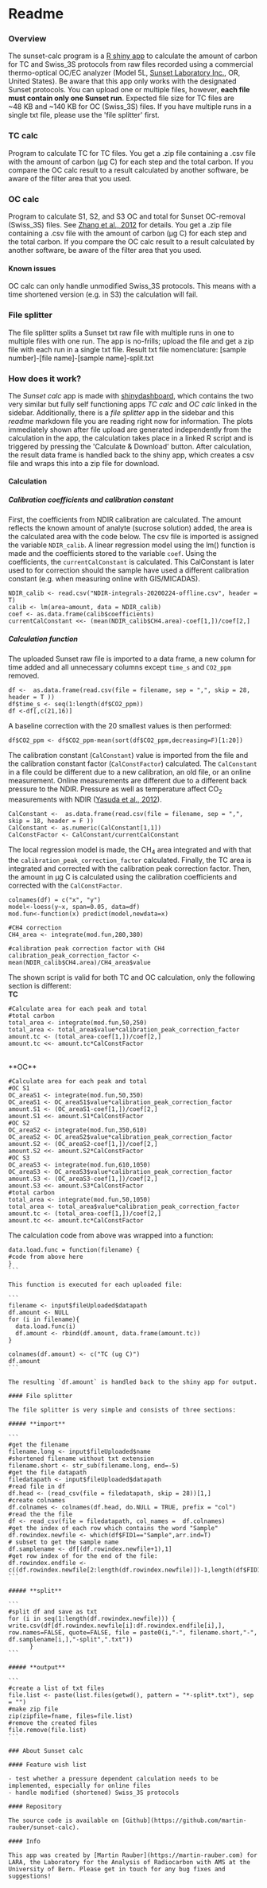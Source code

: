 # Readme

### Overview
The sunset-calc program is a [R shiny app](https://shiny.rstudio.com) to calculate the amount of carbon for TC and Swiss_3S protocols from raw files recorded using a commercial thermo-optical OC/EC analyzer (Model 5L, [Sunset Laboratory Inc.](https://www.sunlab.com), OR, United States). Be aware that this app only works with the designated Sunset protocols. You can upload one or multiple files, however, **each file must contain only one Sunset run**. Expected file size for TC files are ~48 KB and ~140 KB for OC (Swiss_3S) files. If you have multiple runs in a single txt file, please use the 'file splitter' first. 

### TC calc

Program to calculate TC for TC files. You get a .zip file containing a .csv file with the amount of carbon (µg C) for each step and the total carbon. 
If you compare the OC calc result to a result calculated by another software, be aware of the filter area that you used.

### OC calc

Program to calculate S1, S2, and S3 OC and total for Sunset OC-removal (Swiss_3S) files. See [Zhang et al., 2012](https://doi.org/10.5194/acp-12-10841-2012) for details. You get a .zip file containing a .csv file with the amount of carbon (µg C) for each step and the total carbon. 
If you compare the OC calc result to a result calculated by another software, be aware of the filter area that you used.

#### Known issues

OC calc can only handle unmodified Swiss_3S protocols. This means with a time shortened version (e.g. in S3) the calculation will fail.

### File splitter

The file splitter splits a Sunset txt raw file with multiple runs in one to multiple files with one run. The app is no-frills; upload the file and get a zip file with each run in a single txt file. Result txt file nomenclature: [sample number]-[file name]-[sample name]-split.txt 

### How does it work?

The *Sunset calc* app is made with [shinydashboard](https://rstudio.github.io/shinydashboard/), which contains the two very similar but fully self functioning apps *TC calc* and *OC calc* linked in the sidebar. Additionally, there is a *file splitter* app in the sidebar and this *readme* markdown file you are reading right now for information. The plots immediately shown after file upload are generated independently from the calculation in the app, the calculation takes place in a linked R script and is triggered by pressing the 'Calculate & Download' button. After calculation, the result data frame is handled back to the shiny app, which creates a csv file and wraps this into a zip file for download.

#### Calculation

##### **Calibration coefficients and calibration constant**

First, the coefficients from NDIR calibration are calculated. The amount reflects the known amount of analyte (sucrose solution) added, the area is the calculated area with the code below. The csv file is imported is assigned  the variable `NDIR_calib`. A linear regression model using the lm() function is made and the coefficients stored to the variable `coef`. Using the coefficients, the `currentCalConstant` is calculated. This CalConstant is later used to for correction should the sample have used a different calibration constant (e.g. when measuring online with GIS/MICADAS). <br>
```
NDIR_calib <- read.csv("NDIR-integrals-20200224-offline.csv", header = T)
calib <- lm(area~amount, data = NDIR_calib)
coef <- as.data.frame(calib$coefficients)
currentCalConstant <<- (mean(NDIR_calib$CH4.area)-coef[1,])/coef[2,]
```
##### **Calculation function**

The uploaded Sunset raw file is imported to a data frame, a new column for time added and all unnecessary columns except `time_s` and `CO2_ppm` removed. 

```
df <-  as.data.frame(read.csv(file = filename, sep = ",", skip = 28, header = T ))
df$time_s <- seq(1:length(df$CO2_ppm))
df <-df[,c(21,16)]
```

A baseline correction with the 20 smallest values is then performed: 

```
df$CO2_ppm <- df$CO2_ppm-mean(sort(df$CO2_ppm,decreasing=F)[1:20])
```

The calibration constant (`CalConstant`) value is imported from the file and the calibration constant factor (`CalConstFactor`) calculated. The `CalConstant` in a file could be different due to a new calibration, an old file, or an online measurement. Online measurements are different due to a different back pressure to the NDIR. Pressure as well as temperature affect CO<sub>2</sub> measurements with NDIR ([Yasuda et al., 2012](https://doi.org/10.3390/s120303641)).

```
CalConstant <-  as.data.frame(read.csv(file = filename, sep = ",", skip = 18, header = F ))
CalConstant <- as.numeric(CalConstant[1,1])
CalConstFactor <- CalConstant/currentCalConstant
```
  
The local regression model is made, the CH<sub>4</sub> area integrated and with that the `calibration_peak_correction_factor` calculated. Finally, the TC area is integrated and corrected with the calibration peak correction factor. Then, the amount in µg C is calculated using the calibration coefficients and corrected with the `CalConstFactor`.
  
``` 
colnames(df) = c("x", "y")
model<-loess(y~x, span=0.05, data=df)
mod.fun<-function(x) predict(model,newdata=x)

#CH4 correction
CH4_area <- integrate(mod.fun,280,380)

#calibration peak correction factor with CH4
calibration_peak_correction_factor <- mean(NDIR_calib$CH4.area)/CH4_area$value 
```
The shown script is valid for both TC and OC calculation, only the following section is different:<br>
**TC**
<br>

```
#Calculate area for each peak and total
#total carbon
total_area <- integrate(mod.fun,50,250)
total_area <- total_area$value*calibration_peak_correction_factor
amount.tc <- (total_area-coef[1,])/coef[2,]
amount.tc <<- amount.tc*CalConstFactor
```
<br>
**OC**
<br>

```
#Calculate area for each peak and total
#OC S1
OC_areaS1 <- integrate(mod.fun,50,350)
OC_areaS1 <- OC_areaS1$value*calibration_peak_correction_factor
amount.S1 <- (OC_areaS1-coef[1,])/coef[2,]
amount.S1 <<- amount.S1*CalConstFactor
#OC S2
OC_areaS2 <- integrate(mod.fun,350,610)
OC_areaS2 <- OC_areaS2$value*calibration_peak_correction_factor
amount.S2 <- (OC_areaS2-coef[1,])/coef[2,]
amount.S2 <<- amount.S2*CalConstFactor
#OC S3
OC_areaS3 <- integrate(mod.fun,610,1050)
OC_areaS3 <- OC_areaS3$value*calibration_peak_correction_factor
amount.S3 <- (OC_areaS3-coef[1,])/coef[2,]
amount.S3 <<- amount.S3*CalConstFactor
#total carbon
total_area <- integrate(mod.fun,50,1050)
total_area <- total_area$value*calibration_peak_correction_factor
amount.tc <- (total_area-coef[1,])/coef[2,]
amount.tc <<- amount.tc*CalConstFactor
```

The calculation code from above was wrapped into a function:

````
data.load.func = function(filename) {
#code from above here
} 
```

This function is executed for each uploaded file:

```
filename <- input$fileUploaded$datapath
df.amount <- NULL
for (i in filename){
  data.load.func(i)
  df.amount <- rbind(df.amount, data.frame(amount.tc))
}

colnames(df.amount) <- c("TC (ug C)")
df.amount
```

The resulting `df.amount` is handled back to the shiny app for output. 

#### File splitter

The file splitter is very simple and consists of three sections: 

##### **import**

```
#get the filename
filename.long <- input$fileUploaded$name
#shortened filename without txt extension
filename.short <- str_sub(filename.long, end=-5)
#get the file datapath
filedatapath <- input$fileUploaded$datapath   
#read file in df
df.head <- (read_csv(file = filedatapath, skip = 28))[1,]
#create colnames
df.colnames <- colnames(df.head, do.NULL = TRUE, prefix = "col")
#read the the file
df <- read_csv(file = filedatapath, col_names =  df.colnames)
#get the index of each row which contains the word "Sample"
df.rowindex.newfile <- which(df$FID1=="Sample",arr.ind=T)
# subset to get the sample name
df.samplename <- df[(df.rowindex.newfile+1),1]
#get row index of for the end of the file:
df.rowindex.endfile <- c((df.rowindex.newfile[2:length(df.rowindex.newfile)])-1,length(df$FID1))
```

##### **split**

```
#split df and save as txt
for (i in seq(1:length(df.rowindex.newfile))) {
write.csv(df[df.rowindex.newfile[i]:df.rowindex.endfile[i],], row.names=FALSE, quote=FALSE, file = paste0(i,"-", filename.short,"-", df.samplename[i,],"-split",".txt"))
      }
```

##### **output**

```
#create a list of txt files
file.list <- paste(list.files(getwd(), pattern = "*-split*.txt"), sep = "")
#make zip file
zip(zipfile=fname, files=file.list)
#remove the created files
file.remove(file.list)
```

### About Sunset calc

#### Feature wish list

- test whether a pressure dependent calculation needs to be implemented, especially for online files
- handle modified (shortened) Swiss_3S protocols

#### Repository

The source code is available on [Github](https://github.com/martin-rauber/sunset-calc).

#### Info

This app was created by [Martin Rauber](https://martin-rauber.com) for LARA, the Laboratory for the Analysis of Radiocarbon with AMS at the University of Bern. Please get in touch for any bug fixes and suggestions!



